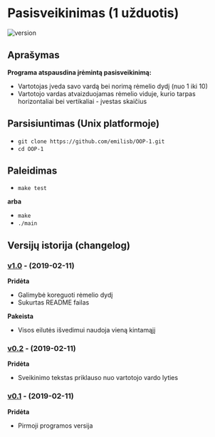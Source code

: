 #  Pasisveikinimas (1 užduotis)

![version][version-badge]

## Aprašymas

**Programa atspausdina įrėmintą pasisveikinimą:**
- Vartotojas įveda savo vardą bei norimą rėmelio dydį (nuo 1 iki 10)
- Vartotojo vardas atvaizduojamas rėmelio viduje, kurio tarpas horizontaliai bei vertikaliai - įvestas skaičius

## Parsisiuntimas (Unix platformoje)

- `git clone https://github.com/emilisb/OOP-1.git`
- `cd OOP-1`

## Paleidimas

- `make test`

**arba**

- `make`
- `./main`

## Versijų istorija (changelog)

### [v1.0](https://github.com/emilisb/OOP-1/releases/tag/v1.0) - (2019-02-11)

**Pridėta**

- Galimybė koreguoti rėmelio dydį
- Sukurtas README failas

**Pakeista**

- Visos eilutės išvedimui naudoja vieną kintamąjį

### [v0.2](https://github.com/emilisb/OOP-1/releases/tag/v0.2) - (2019-02-11)

**Pridėta**

- Sveikinimo tekstas priklauso nuo vartotojo vardo lyties

### [v0.1](https://github.com/emilisb/OOP-1/releases/tag/v0.2) - (2019-02-11)

**Pridėta**

- Pirmoji programos versija

[version-badge]: https://img.shields.io/badge/version-1.0-blue.svg
